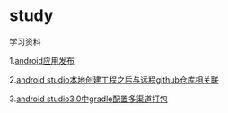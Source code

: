 # study
学习资料


1.[android应用发布](https://github.com/xkdaq/wxdemo/blob/master/article/Android%E5%BA%94%E7%94%A8%E5%8F%91%E5%B8%83.md)

2.[android studio本地创建工程之后与远程github仓库相关联](https://github.com/xkdaq/study/tree/master/git/xk_git.md)

3.[android studio3.0中gradle配置多渠道打包](https://github.com/xkdaq/study/blob/master/gradle/xk_gradle.md)























